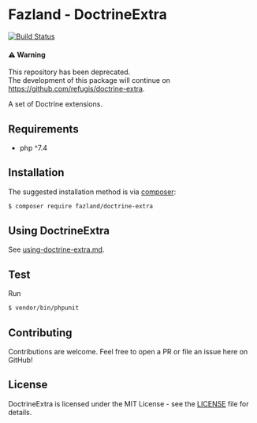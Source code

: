 Fazland - DoctrineExtra
=======================
[![Build Status](https://travis-ci.com/fazland/doctrine-extra.svg?branch=master)](https://travis-ci.com/fazland/doctrine-extra) 

#### ⚠️ Warning

This repository has been deprecated.  
The development of this package will continue on https://github.com/refugis/doctrine-extra.


A set of Doctrine extensions.

Requirements
------------
- php ^7.4

Installation
------------
The suggested installation method is via [composer](https://getcomposer.org/):

```sh
$ composer require fazland/doctrine-extra
```

Using DoctrineExtra
-------------------
See [using-doctrine-extra.md](./docs/using-doctrine-extra.md).

Test
----
Run 
```sh
$ vendor/bin/phpunit
```

Contributing
------------
Contributions are welcome. Feel free to open a PR or file an issue here on GitHub!

License
-------
DoctrineExtra is licensed under the MIT License - see the [LICENSE](https://github.com/fazland/doctrine-extra/blob/master/LICENSE) file for details.
